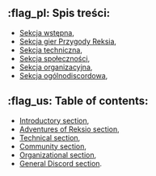 ## :flag_pl: Spis treści:
- [Sekcja wstępna](<https://discord.com/channels/822931925618524240/1230633174011478106/1230633335664021514>),
- [Sekcja gier Przygody Reksia](<https://discord.com/channels/822931925618524240/1230633174011478106/1230633336615993366>),
- [Sekcja techniczna](<https://discord.com/channels/822931925618524240/1230633174011478106/1230633337882677252>),
- [Sekcja społeczności](<https://discord.com/channels/822931925618524240/1230633174011478106/1230633340311175178>),
- [Sekcja organizacyjna](<https://discord.com/channels/822931925618524240/1230633174011478106/1230633341619929220>),
- [Sekcja ogólnodiscordowa](<https://discord.com/channels/822931925618524240/1230633174011478106/1230633342735745084>),
## :flag_us: Table of contents:
- [Introductory section](<https://discord.com/channels/822931925618524240/1230633174011478106/1230633343603838999>),
- [Adventures of Reksio section](<https://discord.com/channels/822931925618524240/1230633174011478106/1230633344484642871>),
- [Technical section](<https://discord.com/channels/822931925618524240/1230633174011478106/1230633346040860693>),
- [Community section](<https://discord.com/channels/822931925618524240/1230633174011478106/1230633355847012463>),
- [Organizational section](<https://discord.com/channels/822931925618524240/1230633174011478106/1230633357226803241>),
- [General Discord section](<https://discord.com/channels/822931925618524240/1230633174011478106/1230633358204076115>).